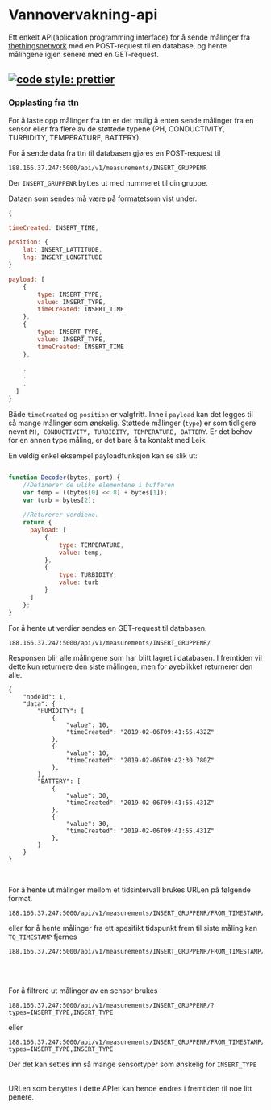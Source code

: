 # Vannovervakning-api
Ett enkelt API(aplication programming interface) for å sende målinger fra [thethingsnetwork](https://www.thethingsnetwork.org/) med en POST-request til en database, og hente målingene igjen senere med en GET-request.

[![code style: prettier](https://img.shields.io/badge/code_style-prettier-ff69b4.svg?style=flat-square)](https://github.com/prettier/prettier)
---
### Opplasting fra ttn
For å laste opp målinger fra ttn er det mulig å enten sende målinger fra en sensor eller fra flere av de støttede typene (PH, CONDUCTIVITY, TURBIDITY, TEMPERATURE, BATTERY). 

For å sende data fra ttn til databasen gjøres en POST-request til 
```
188.166.37.247:5000/api/v1/measurements/INSERT_GRUPPENR
```
Der `INSERT_GRUPPENR` byttes ut med nummeret til din gruppe.

Dataen som sendes må være på formatetsom vist under. 
``` javascript
{

timeCreated: INSERT_TIME,

position: {
    lat: INSERT_LATTITUDE,
    lng: INSERT_LONGTITUDE
}

payload: [
    {
        type: INSERT_TYPE, 
        value: INSERT_TYPE,
        timeCreated: INSERT_TIME
    },
    {
        type: INSERT_TYPE, 
        value: INSERT_TYPE,
        timeCreated: INSERT_TIME
    },

    .
    .
    .
  ]
}
```
Både `timeCreated` og `position` er valgfritt. Inne i `payload` kan det legges til så mange målinger som ønskelig. Støttede målinger (`type`) er som tidligere nevnt `PH, CONDUCTIVITY, TURBIDITY, TEMPERATURE, BATTERY`. Er det behov for en annen type måling, er det bare å ta kontakt med Leik.

En veldig enkel eksempel payloadfunksjon kan se slik ut:

```javascript

function Decoder(bytes, port) {
    //Definerer de ulike elementene i bufferen
    var temp = ((bytes[0] << 8) + bytes[1]);
    var turb = bytes[2];
    
    //Returerer verdiene.
    return {
      payload: [
          {
              type: TEMPERATURE,
              value: temp,
          },
          {
              type: TURBIDITY,
              value: turb
          }
      ]
    };
}
```


For å hente ut verdier sendes en GET-request til databasen.
```
188.166.37.247:5000/api/v1/measurements/INSERT_GRUPPENR/
```
Responsen blir alle målingene som har blitt lagret i databasen. I fremtiden vil dette kun returnere den siste målingen, men for øyeblikket returnerer den alle.

```
{
    "nodeId": 1,
    "data": {
        "HUMIDITY": [
            {
                "value": 10,
                "timeCreated": "2019-02-06T09:41:55.432Z"
            },
            {
                "value": 10,
                "timeCreated": "2019-02-06T09:42:30.780Z"
            },
        ],
        "BATTERY": [
            {
                "value": 30,
                "timeCreated": "2019-02-06T09:41:55.431Z"
            },
            {
                "value": 30,
                "timeCreated": "2019-02-06T09:41:55.431Z"
            },
        ]
    }
}

```

<br/>

For å hente ut målinger mellom et tidsintervall brukes URLen på følgende format.
```
188.166.37.247:5000/api/v1/measurements/INSERT_GRUPPENR/FROM_TIMESTAMP/TO_TIMESTAMP
```
eller for å hente målinger fra ett spesifikt tidspunkt frem til siste måling kan `TO_TIMESTAMP` fjernes

```
188.166.37.247:5000/api/v1/measurements/INSERT_GRUPPENR/FROM_TIMESTAMP/
```

<br/>
<br/>

For å filtrere ut målinger av en sensor brukes 
```
188.166.37.247:5000/api/v1/measurements/INSERT_GRUPPENR/?types=INSERT_TYPE,INSERT_TYPE
```
eller
```
188.166.37.247:5000/api/v1/measurements/INSERT_GRUPPENR/FROM_TIMESTAMP/TO_TIMESTAMP/?types=INSERT_TYPE,INSERT_TYPE
```

Der det kan settes inn så mange sensortyper som ønskelig for `INSERT_TYPE`<br/>


<br/>
URLen som benyttes i dette APIet kan hende endres i fremtiden til noe litt penere.
